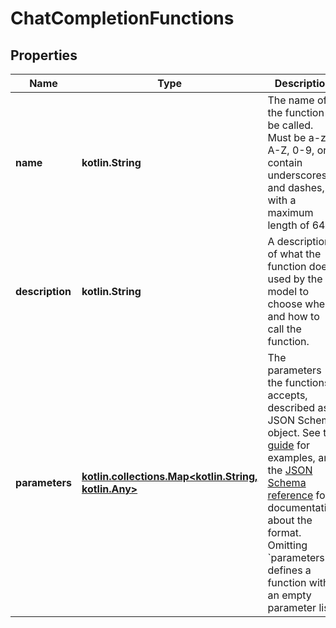 
# ChatCompletionFunctions

## Properties
| Name | Type | Description | Notes |
| ------------ | ------------- | ------------- | ------------- |
| **name** | **kotlin.String** | The name of the function to be called. Must be a-z, A-Z, 0-9, or contain underscores and dashes, with a maximum length of 64. |  |
| **description** | **kotlin.String** | A description of what the function does, used by the model to choose when and how to call the function. |  [optional] |
| **parameters** | [**kotlin.collections.Map&lt;kotlin.String, kotlin.Any&gt;**](kotlin.Any.md) | The parameters the functions accepts, described as a JSON Schema object. See the [guide](/docs/guides/text-generation/function-calling) for examples, and the [JSON Schema reference](https://json-schema.org/understanding-json-schema/) for documentation about the format.   Omitting &#x60;parameters&#x60; defines a function with an empty parameter list. |  [optional] |



